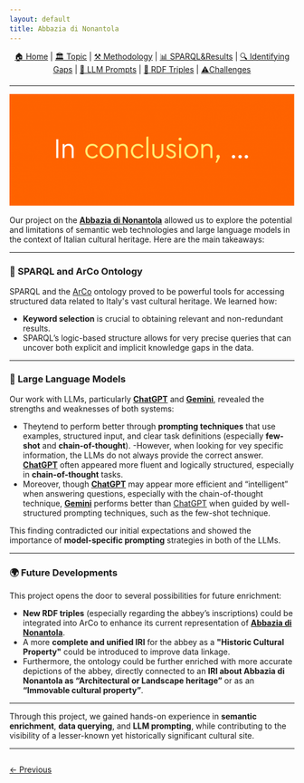 ```yaml
---
layout: default
title: Abbazia di Nonantola
---
```


<div style="text-align: center; margin-bottom: 20px;">
  <a href="index.html">🏠 Home</a> |
  <a href="topic.html">🏛️ Topic</a> |
  <a href="methodology.html">⚒️ Methodology</a> |
  <a href="sparql.html">📊 SPARQL&Results</a> |
  <a href="gaps.html">🔍 Identifying Gaps</a> |
  <a href="prompts.html">💬 LLM Prompts</a> |
  <a href="rdf.html">🔗 RDF Triples</a> |
  <a href="challenges.html">⚠️Challenges</a>
</div>

---

![Conclusion](assets/images/conclusion.png)

Our project on the **[Abbazia di Nonantola](https://w3id.org/arco/resource/HistoricOrArtisticProperty/0100210793)** allowed us to explore the potential and limitations of semantic web technologies and large language models in the context of Italian cultural heritage. Here are the main takeaways:

---

### 🧠 SPARQL and ArCo Ontology

SPARQL and the [ArCo](http://wit.istc.cnr.it/arco/?lang=en) ontology proved to be powerful tools for accessing structured data related to Italy's vast cultural heritage. We learned how:
- **Keyword selection** is crucial to obtaining relevant and non-redundant results.
- SPARQL’s logic-based structure allows for very precise queries that can uncover both explicit and implicit knowledge gaps in the data.

---

### 🤖 Large Language Models

Our work with LLMs, particularly **[ChatGPT](https://chatgpt.com/)** and **[Gemini](https://gemini.google.com/app)**, revealed the strengths and weaknesses of both systems:
- Theytend to perform better through **prompting techniques** that use examples, structured input, and clear task definitions (especially **few-shot** and **chain-of-thought**).
-However, when looking for vey specific information, the LLMs do not always provide the correct answer. **[ChatGPT](https://chatgpt.com/)** often appeared more fluent and logically structured, especially in **chain-of-thought** tasks.
- Moreover, though **[ChatGPT](https://chatgpt.com/)** may appear more efficient and “intelligent” when answering questions, especially with the chain-of-thought technique,  **[Gemini](https://gemini.google.com/app)** performs better than [ChatGPT](https://chatgpt.com/) when guided by well-structured prompting techniques, such as the few-shot technique. 

This finding contradicted our initial expectations and showed the importance of **model-specific prompting** strategies in both of the LLMs.

---

### 🌍 Future Developments

This project opens the door to several possibilities for future enrichment:
- **New RDF triples** (especially regarding the abbey’s inscriptions) could be integrated into ArCo to enhance its current representation of **[Abbazia di Nonantola](https://w3id.org/arco/resource/HistoricOrArtisticProperty/0100210793)**.
- A more **complete and unified IRI** for the abbey as a **"Historic Cultural Property"** could be introduced to improve data linkage.
- Furthermore, the ontology could be further enriched with more accurate depictions of the abbey, directly connected to an **IRI about Abbazia di Nonantola as “Architectural or Landscape heritage”** or as an **“Immovable cultural property”**.


---

Through this project, we gained hands-on experience in **semantic enrichment**, **data querying**, and **LLM prompting**, while contributing to the visibility of a lesser-known yet historically significant cultural site.

<hr>
<div style="display: flex; justify-content: flex-start; margin-top: 2em;">
  <a href="challenges.html">← Previous</a>
</div>
